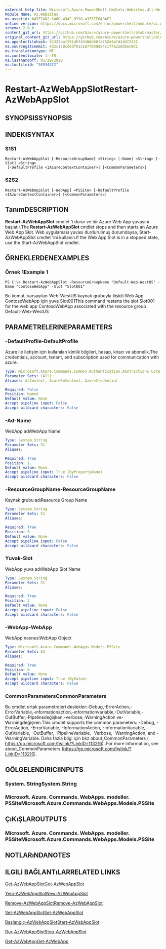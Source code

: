 ```yaml
---
external help file: Microsoft.Azure.PowerShell.Cmdlets.Websites.dll-Help.xml
Module Name: Az.Websites
ms.assetid: 645E74D2-640D-494F-9798-4375FE6A0AF2
online version: https://docs.microsoft.com/en-us/powershell/module/az.websites/restart-azwebappslot
schema: 2.0.0
content_git_url: https://github.com/Azure/azure-powershell/blob/master/src/Websites/Websites/help/Restart-AzWebAppSlot.md
original_content_git_url: https://github.com/Azure/azure-powershell/blob/master/src/Websites/Websites/help/Restart-AzWebAppSlot.md
ms.openlocfilehash: 53323aaf29145f4340dd00fa752d8afd2dd72131
ms.sourcegitcommit: 4d2c178cd6df9151877b08d54c1f4a228dbec9d1
ms.translationtype: MT
ms.contentlocale: tr-TR
ms.lasthandoff: 01/29/2020
ms.locfileid: "93934372"
---
```

# <span data-ttu-id="445a0-101">Restart-AzWebAppSlot</span><span class="sxs-lookup"><span data-stu-id="445a0-101">Restart-AzWebAppSlot</span></span>

## <span data-ttu-id="445a0-102">SYNOPSIS</span><span class="sxs-lookup"><span data-stu-id="445a0-102">SYNOPSIS</span></span>

## <span data-ttu-id="445a0-103">INDEKI</span><span class="sxs-lookup"><span data-stu-id="445a0-103">SYNTAX</span></span>

### <span data-ttu-id="445a0-104">S1</span><span class="sxs-lookup"><span data-stu-id="445a0-104">S1</span></span>
```
Restart-AzWebAppSlot [-ResourceGroupName] <String> [-Name] <String> [-Slot] <String>
 [-DefaultProfile <IAzureContextContainer>] [<CommonParameters>]
```

### <span data-ttu-id="445a0-105">S2</span><span class="sxs-lookup"><span data-stu-id="445a0-105">S2</span></span>
```
Restart-AzWebAppSlot [-WebApp] <PSSite> [-DefaultProfile <IAzureContextContainer>] [<CommonParameters>]
```

## <span data-ttu-id="445a0-106">Tanım</span><span class="sxs-lookup"><span data-stu-id="445a0-106">DESCRIPTION</span></span>
<span data-ttu-id="445a0-107">**Restart-AzWebAppSlot** cmdlet 'i durur ve bir Azure Web App yuvasını başlatır.</span><span class="sxs-lookup"><span data-stu-id="445a0-107">The **Restart-AzWebAppSlot** cmdlet stops and then starts an Azure Web App Slot.</span></span>
<span data-ttu-id="445a0-108">Web uygulaması yuvası durdurulmuş durumdaysa, Start-AzWebAppSlot cmdlet 'ini kullanın.</span><span class="sxs-lookup"><span data-stu-id="445a0-108">If the Web App Slot is in a stopped state, use the Start-AzWebAppSlot cmdlet.</span></span>

## <span data-ttu-id="445a0-109">ÖRNEKLERDEN</span><span class="sxs-lookup"><span data-stu-id="445a0-109">EXAMPLES</span></span>

### <span data-ttu-id="445a0-110">Örnek 1</span><span class="sxs-lookup"><span data-stu-id="445a0-110">Example 1</span></span>
```
PS C:\> Restart-AzWebAppSlot -ResourceGroupName "Default-Web-WestUS" -Name "ContosoWebApp" -Slot "Slot001"
```

<span data-ttu-id="445a0-111">Bu komut, varsayılan-Web-WestUS kaynak grubuyla ilişkili Web App ContosoWebApp için yuva Slot001</span><span class="sxs-lookup"><span data-stu-id="445a0-111">This command restarts the slot Slot001 for the web app ContosoWebApp associated with the resource group Default-Web-WestUS</span></span>

## <span data-ttu-id="445a0-112">PARAMETRELERINE</span><span class="sxs-lookup"><span data-stu-id="445a0-112">PARAMETERS</span></span>

### <span data-ttu-id="445a0-113">-DefaultProfile</span><span class="sxs-lookup"><span data-stu-id="445a0-113">-DefaultProfile</span></span>
<span data-ttu-id="445a0-114">Azure ile iletişim için kullanılan kimlik bilgileri, hesap, kiracı ve abonelik.</span><span class="sxs-lookup"><span data-stu-id="445a0-114">The credentials, account, tenant, and subscription used for communication with azure.</span></span>

```yaml
Type: Microsoft.Azure.Commands.Common.Authentication.Abstractions.Core.IAzureContextContainer
Parameter Sets: (All)
Aliases: AzContext, AzureRmContext, AzureCredential

Required: False
Position: Named
Default value: None
Accept pipeline input: False
Accept wildcard characters: False
```

### <span data-ttu-id="445a0-115">-Ad</span><span class="sxs-lookup"><span data-stu-id="445a0-115">-Name</span></span>
<span data-ttu-id="445a0-116">WebApp adı</span><span class="sxs-lookup"><span data-stu-id="445a0-116">WebApp Name</span></span>

```yaml
Type: System.String
Parameter Sets: S1
Aliases:

Required: True
Position: 1
Default value: None
Accept pipeline input: True (ByPropertyName)
Accept wildcard characters: False
```

### <span data-ttu-id="445a0-117">-ResourceGroupName</span><span class="sxs-lookup"><span data-stu-id="445a0-117">-ResourceGroupName</span></span>
<span data-ttu-id="445a0-118">Kaynak grubu adı</span><span class="sxs-lookup"><span data-stu-id="445a0-118">Resource Group Name</span></span>

```yaml
Type: System.String
Parameter Sets: S1
Aliases:

Required: True
Position: 0
Default value: None
Accept pipeline input: False
Accept wildcard characters: False
```

### <span data-ttu-id="445a0-119">Yuvalı</span><span class="sxs-lookup"><span data-stu-id="445a0-119">-Slot</span></span>
<span data-ttu-id="445a0-120">WebApp yuva adı</span><span class="sxs-lookup"><span data-stu-id="445a0-120">WebApp Slot Name</span></span>

```yaml
Type: System.String
Parameter Sets: S1
Aliases:

Required: True
Position: 2
Default value: None
Accept pipeline input: False
Accept wildcard characters: False
```

### <span data-ttu-id="445a0-121">-WebApp</span><span class="sxs-lookup"><span data-stu-id="445a0-121">-WebApp</span></span>
<span data-ttu-id="445a0-122">WebApp nesnesi</span><span class="sxs-lookup"><span data-stu-id="445a0-122">WebApp Object</span></span>

```yaml
Type: Microsoft.Azure.Commands.WebApps.Models.PSSite
Parameter Sets: S2
Aliases:

Required: True
Position: 0
Default value: None
Accept pipeline input: True (ByValue)
Accept wildcard characters: False
```

### <span data-ttu-id="445a0-123">CommonParameters</span><span class="sxs-lookup"><span data-stu-id="445a0-123">CommonParameters</span></span>
<span data-ttu-id="445a0-124">Bu cmdlet ortak parametreleri destekler:-Debug,-ErrorAction,-ErrorVariable,-ınformationaction,-ınformationvariable,-OutVariable,-OutBuffer,-Pipelinedeğişken,-verbose,-WarningAction ve-Warningdeğişken.</span><span class="sxs-lookup"><span data-stu-id="445a0-124">This cmdlet supports the common parameters: -Debug, -ErrorAction, -ErrorVariable, -InformationAction, -InformationVariable, -OutVariable, -OutBuffer, -PipelineVariable, -Verbose, -WarningAction, and -WarningVariable.</span></span> <span data-ttu-id="445a0-125">Daha fazla bilgi için bkz about_CommonParameters ( https://go.microsoft.com/fwlink/?LinkID=113216) .</span><span class="sxs-lookup"><span data-stu-id="445a0-125">For more information, see about_CommonParameters (https://go.microsoft.com/fwlink/?LinkID=113216).</span></span>

## <span data-ttu-id="445a0-126">GÖLGELENDIRICI</span><span class="sxs-lookup"><span data-stu-id="445a0-126">INPUTS</span></span>

### <span data-ttu-id="445a0-127">System. String</span><span class="sxs-lookup"><span data-stu-id="445a0-127">System.String</span></span>

### <span data-ttu-id="445a0-128">Microsoft. Azure. Commands. WebApps. modeller. PSSite</span><span class="sxs-lookup"><span data-stu-id="445a0-128">Microsoft.Azure.Commands.WebApps.Models.PSSite</span></span>

## <span data-ttu-id="445a0-129">ÇıKıŞLAR</span><span class="sxs-lookup"><span data-stu-id="445a0-129">OUTPUTS</span></span>

### <span data-ttu-id="445a0-130">Microsoft. Azure. Commands. WebApps. modeller. PSSite</span><span class="sxs-lookup"><span data-stu-id="445a0-130">Microsoft.Azure.Commands.WebApps.Models.PSSite</span></span>

## <span data-ttu-id="445a0-131">NOTLARıNDA</span><span class="sxs-lookup"><span data-stu-id="445a0-131">NOTES</span></span>

## <span data-ttu-id="445a0-132">ILGILI BAĞLANTıLAR</span><span class="sxs-lookup"><span data-stu-id="445a0-132">RELATED LINKS</span></span>

[<span data-ttu-id="445a0-133">Get-AzWebAppSlot</span><span class="sxs-lookup"><span data-stu-id="445a0-133">Get-AzWebAppSlot</span></span>](./Get-AzWebAppSlot.md)

[<span data-ttu-id="445a0-134">Yeni-AzWebAppSlot</span><span class="sxs-lookup"><span data-stu-id="445a0-134">New-AzWebAppSlot</span></span>](./New-AzWebAppSlot.md)

[<span data-ttu-id="445a0-135">Remove-AzWebAppSlot</span><span class="sxs-lookup"><span data-stu-id="445a0-135">Remove-AzWebAppSlot</span></span>](./Remove-AzWebAppSlot.md)

[<span data-ttu-id="445a0-136">Set-AzWebAppSlot</span><span class="sxs-lookup"><span data-stu-id="445a0-136">Set-AzWebAppSlot</span></span>](./Set-AzWebAppSlot.md)

[<span data-ttu-id="445a0-137">Başlangıç-AzWebAppSlot</span><span class="sxs-lookup"><span data-stu-id="445a0-137">Start-AzWebAppSlot</span></span>](./Start-AzWebAppSlot.md)

[<span data-ttu-id="445a0-138">Dur-AzWebAppSlot</span><span class="sxs-lookup"><span data-stu-id="445a0-138">Stop-AzWebAppSlot</span></span>](./Stop-AzWebAppSlot.md)

[<span data-ttu-id="445a0-139">Get-AzWebApp</span><span class="sxs-lookup"><span data-stu-id="445a0-139">Get-AzWebApp</span></span>](./Get-AzWebApp.md)
